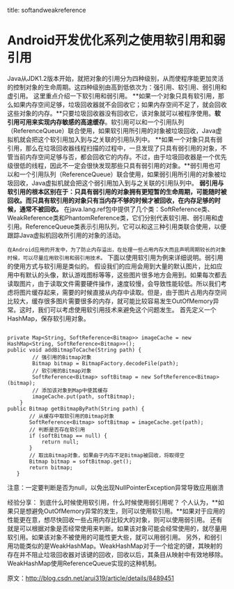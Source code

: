 title: softandweakreference 

#  Android开发优化系列之使用软引用和弱引用 

Java从JDK1.2版本开始，就把对象的引用分为四种级别，从而使程序能更加灵活的控制对象的生命周期。这四种级别由高到低依次为：强引用、软引用、弱引用和虚引用。
这里重点介绍一下软引用和弱引用。
**如果一个对象只具有软引用，那么如果内存空间足够，垃圾回收器就不会回收它；如果内存空间不足了，就会回收这些对象的内存。**只要垃圾回收器没有回收它，该对象就可以被程序使用。**软引用可用来实现内存敏感的高速缓存**。软引用可以和一个引用队列（ReferenceQueue）联合使用，如果软引用所引用的对象被垃圾回收，Java虚拟机就会把这个软引用加入到与之关联的引用队列中。
**如果一个对象只具有弱引用，那么在垃圾回收器线程扫描的过程中，一旦发现了只具有弱引用的对象，不管当前内存空间足够与否，都会回收它的内存。不过，由于垃圾回收器是一个优先级很低的线程，因此不一定会很快发现那些只具有弱引用的对象。**弱引用也可以和一个引用队列（ReferenceQueue）联合使用，如果弱引用所引用的对象被垃圾回收，Java虚拟机就会把这个弱引用加入到与之关联的引用队列中。
**弱引用与软引用的根本区别在于：只具有弱引用的对象拥有更短暂的生命周期，可能随时被回收。而只具有软引用的对象只有当内存不够的时候才被回收，在内存足够的时候，通常不被回收。**
在java.lang.ref包中提供了几个类：SoftReference类、WeakReference类和PhantomReference类，它们分别代表软引用、弱引用和虚引用。ReferenceQueue类表示引用队列，它可以和这三种引用类联合使用，以便跟踪Java虚拟机回收所引用的对象的活动。

` 在Android应用的开发中，为了防止内存溢出，在处理一些占用内存大而且声明周期较长的对象时候，可以尽量应用软引用和弱引用技术。 `
下面以使用软引用为例来详细说明。弱引用的使用方式与软引用是类似的。
假设我们的应用会用到大量的默认图片，比如应用中有默认的头像，默认游戏图标等等，这些图片很多地方会用到。如果每次都去读取图片，由于读取文件需要硬件操作，速度较慢，会导致性能较低。所以我们考虑将图片缓存起来，需要的时候直接从内存中读取。但是，由于图片占用内存空间比较大，缓存很多图片需要很多的内存，就可能比较容易发生OutOfMemory异常。这时，我们可以考虑使用软引用技术来避免这个问题发生。
首先定义一个HashMap，保存软引用对象。
```

private Map<String, SoftReference<Bitmap>> imageCache = new HashMap<String, SoftReference<Bitmap>>();  
public void addBitmapToCache(String path) {  
        // 强引用的Bitmap对象  
        Bitmap bitmap = BitmapFactory.decodeFile(path);  
        // 软引用的Bitmap对象  
        SoftReference<Bitmap> softBitmap = new SoftReference<Bitmap>(bitmap);  
        // 添加该对象到Map中使其缓存  
        imageCache.put(path, softBitmap);  
    }  
public Bitmap getBitmapByPath(String path) {  
       // 从缓存中取软引用的Bitmap对象  
       SoftReference<Bitmap> softBitmap = imageCache.get(path);  
       // 判断是否存在软引用  
       if (softBitmap == null) {  
           return null;  
       }  
       // 取出Bitmap对象，如果由于内存不足Bitmap被回收，将取得空  
       Bitmap bitmap = softBitmap.get();  
       return bitmap;  
   }  

```
<note important>注意：一定要判断是否为null，以免出现NullPointerException异常导致应用崩溃</note>

经验分享：
到底什么时候使用软引用，什么时候使用弱引用呢？
个人认为，**如果只是想避免OutOfMemory异常的发生，则可以使用软引用。**如果对于应用的性能更在意，想尽快回收一些占用内存比较大的对象，则可以使用弱引用。
还有就是可以根据对象是否经常使用来判断。如果该对象可能会经常使用的，就尽量用软引用。如果该对象不被使用的可能性更大些，就可以用弱引用。
另外，和弱引用功能类似的是WeakHashMap。WeakHashMap对于一个给定的键，其映射的存在并不阻止垃圾回收器对该键的回收，回收以后，其条目从映射中有效地移除。WeakHashMap使用ReferenceQueue实现的这种机制。


原文：http://blog.csdn.net/arui319/article/details/8489451